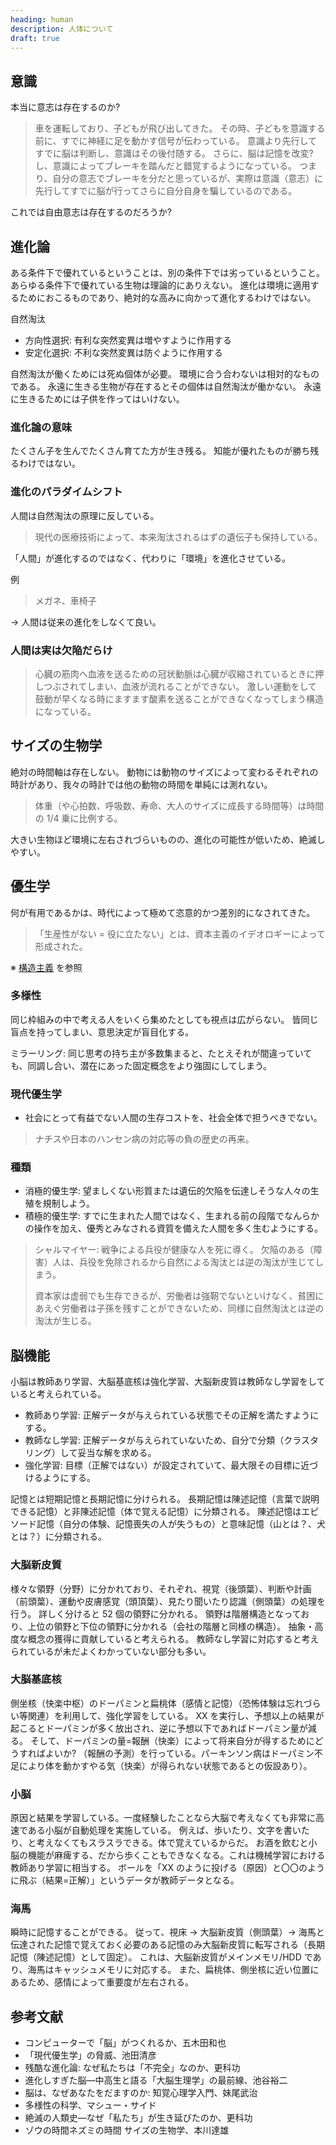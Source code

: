 ```yaml
---
heading: human
description: 人体について
draft: true
---
```


## 意識

本当に意志は存在するのか?

> 車を運転しており、子どもが飛び出してきた。
> その時、子どもを意識する前に、すでに神経に足を動かす信号が伝わっている。
> 意識より先行してすでに脳は判断し、意識はその後付随する。
> さらに、脳は記憶を改変?し、意識によってブレーキを踏んだと錯覚するようになっている。
> つまり、自分の意志でブレーキを分だと思っているが、実際は意識（意志）に先行してすでに脳が行ってさらに自分自身を騙しているのである。

これでは自由意志は存在するのだろうか?

## 進化論

ある条件下で優れているということは、別の条件下では劣っているということ。
あらゆる条件下で優れている生物は理論的にありえない。
進化は環境に適用するためにおこるものであり、絶対的な高みに向かって進化するわけではない。

自然淘汰

- 方向性選択: 有利な突然変異は増やすように作用する
- 安定化選択: 不利な突然変異は防ぐように作用する

自然淘汰が働くためには死ぬ個体が必要。
環境に合う合わないは相対的なものである。
永遠に生きる生物が存在するとその個体は自然淘汰が働かない。
永遠に生きるためには子供を作ってはいけない。

### 進化論の意味

たくさん子を生んでたくさん育てた方が生き残る。
知能が優れたものが勝ち残るわけではない。

### 進化のパラダイムシフト

人間は自然淘汰の原理に反している。

> 現代の医療技術によって、本来淘汰されるはずの遺伝子も保持している。

「人間」が進化するのではなく、代わりに「環境」を進化させている。

例

> メガネ、車椅子

→ 人間は従来の進化をしなくて良い。

### 人間は実は欠陥だらけ

> 心臓の筋肉へ血液を送るための冠状動脈は心臓が収縮されているときに押しつぶされてしまい、血液が流れることができない。
> 激しい運動をして鼓動が早くなる時にますます酸素を送ることができなくなってしまう構造になっている。

## サイズの生物学

絶対の時間軸は存在しない。
動物には動物のサイズによって変わるそれぞれの時計があり、我々の時計では他の動物の時間を単純には測れない。

> 体重（や心拍数、呼吸数、寿命、大人のサイズに成長する時間等）は時間の 1/4 乗に比例する。

大きい生物ほど環境に左右されづらいものの、進化の可能性が低いため、絶滅しやすい。

## 優生学

何が有用であるかは、時代によって極めて恣意的かつ差別的になされてきた。

> 「生産性がない = 役に立たない」とは、資本主義のイデオロギーによって形成された。

※ [構造主義](/summary/justice#構造主義) を参照

### 多様性

同じ枠組みの中で考える人をいくら集めたとしても視点は広がらない。
皆同じ盲点を持ってしまい、意思決定が盲目化する。

ミラーリング: 同じ思考の持ち主が多数集まると、たとえそれが間違っていても、同調し合い、潜在にあった固定概念をより強固にしてしまう。

### 現代優生学

- 社会にとって有益でない人間の生存コストを、社会全体で担うべきでない。

> ナチスや日本のハンセン病の対応等の負の歴史の再来。

### 種類

- 消極的優生学: 望ましくない形質または遺伝的欠陥を伝達しそうな人々の生殖を規制しよう。
- 積極的優生学: すでに生まれた人間ではなく、生まれる前の段階でなんらかの操作を加え、優秀とみなされる資質を備えた人間を多く生むようにする。

> シャルマイヤー: 戦争による兵役が健康な人を死に導く。
> 欠陥のある（障害）人は、兵役を免除されるから自然による淘汰とは逆の淘汰が生じてしまう。
>
> 資本家は虚弱でも生存できるが、労働者は強靭でないといけなく、貧困にあえぐ労働者は子孫を残すことができないため、同様に自然淘汰とは逆の淘汰が生じる。

## 脳機能

小脳は教師あり学習、大脳基底核は強化学習、大脳新皮質は教師なし学習をしていると考えられている。

- 教師あり学習: 正解データが与えられている状態でその正解を満たすようにする。
- 教師なし学習: 正解データが与えられていないため、自分で分類（クラスタリング）して妥当な解を求める。
- 強化学習: 目標（正解ではない）が設定されていて、最大限その目標に近づけるようにする。

記憶とは短期記憶と長期記憶に分けられる。
長期記憶は陳述記憶（言葉で説明できる記憶）と非陳述記憶（体で覚える記憶）に分類される。
陳述記憶はエピソード記憶（自分の体験、記憶喪失の人が失うもの）と意味記憶（山とは？、犬とは？）に分類される。

### 大脳新皮質

様々な領野（分野）に分かれており、それぞれ、視覚（後頭葉）、判断や計画（前頭葉）、運動や皮膚感覚（頭頂葉）、見たり聞いたり認識（側頭葉）の処理を行う。
詳しく分けると 52 個の領野に分かれる。
領野は階層構造となっており、上位の領野と下位の領野に分かれる（会社の階層と同様の構造）。
抽象・高度な概念の獲得に貢献していると考えられる。
教師なし学習に対応すると考えられているが未だよくわかっていない部分も多い。

### 大脳基底核

側坐核（快楽中枢）のドーパミンと扁桃体（感情と記憶）（恐怖体験は忘れづらい等関連）を利用して、強化学習をしている。
XX を実行し、予想以上の結果が起こるとドーパミンが多く放出され、逆に予想以下であればドーパミン量が減る。
そして、ドーパミンの量=報酬（快楽）によって将来自分が得するためにどうすればよいか?
（報酬の予測）を行っている。パーキンソン病はドーパミン不足により体を動かすやる気（快楽）が得られない状態であるとの仮設あり）。

### 小脳

原因と結果を学習している。一度経験したことなら大脳で考えなくても非常に高速である小脳が自動処理を実施している。
例えば、歩いたり、文字を書いたり、と考えなくてもスラスラできる。体で覚えているからだ。
お酒を飲むと小脳の機能が麻痺する、だから歩くこともできなくなる。これは機械学習における教師あり学習に相当する。
ボールを「XX のように投げる（原因）と〇〇のように飛ぶ（結果=正解）」というデータが教師データとなる。

### 海馬

瞬時に記憶することができる。
従って、視床 → 大脳新皮質（側頭葉）→ 海馬と伝達された記憶で覚えておく必要のある記憶のみ大脳新皮質に転写される（長期記憶（陳述記憶）として固定）。
これは、大脳新皮質がメインメモリ/HDD であり、海馬はキャッシュメモリに対応する。
また、扁桃体、側坐核に近い位置にあるため、感情によって重要度が左右される。

## 参考文献

- コンピューターで「脳」がつくれるか、五木田和也
- 「現代優生学」の脅威、池田清彦
- 残酷な進化論: なぜ私たちは「不完全」なのか、更科功
- 進化しすぎた脳―中高生と語る「大脳生理学」の最前線、池谷裕二
- 脳は、なぜあなたをだますのか: 知覚心理学入門、妹尾武治
- 多様性の科学、マシュー・サイド
- 絶滅の人類史―なぜ「私たち」が生き延びたのか、更科功
- ゾウの時間ネズミの時間 サイズの生物学、本川達雄
